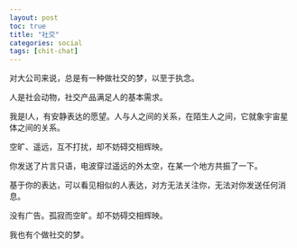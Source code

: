 ```yaml
---
layout: post
toc: true
title: "社交"
categories: social
tags: [chit-chat]
---
```


对大公司来说，总是有一种做社交的梦，以至于执念。

人是社会动物，社交产品满足人的基本需求。

我是I人，有安静表达的愿望。人与人之间的关系，在陌生人之间，它就象宇宙星体之间的关系。

空旷、遥远，互不打扰，却不妨碍交相辉映。

你发送了片言只语，电波穿过遥远的外太空，在某一个地方共振了一下。

基于你的表达，可以看见相似的人表达，对方无法关注你，无法对你发送任何消息。

没有广告。孤寂而空旷。却不妨碍交相辉映。

我也有个做社交的梦。